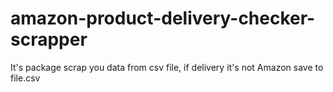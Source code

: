 # amazon-product-delivery-checker-scrapper
It's package scrap you data from csv file, if delivery it's not Amazon save to file.csv
